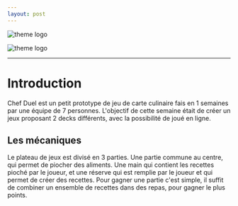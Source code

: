 ```yaml
---
layout: post
---
```


![theme logo](https://modacless.github.io/images/CryptoCook/Logo.png)

![theme logo](https://youtu.be/KXxcCExGzqM)

---

# Introduction

Chef Duel est un petit prototype de jeu de carte culinaire fais en 1 semaines par une équipe de 7 personnes. L'objectif de cette semaine était de créer un jeux proposant 2 decks différents, avec la possibilité de joué en ligne.

## Les mécaniques

Le plateau de jeux est divisé en 3 parties. Une partie commune au centre, qui permet de piocher des aliments. Une main qui contient les recettes pioché par le joueur, et une réserve qui est remplie par le joueur et qui permet de créer des recettes. Pour gagner une partie c'est simple, il suffit de combiner un ensemble de recettes dans des repas, pour gagner le plus points.

